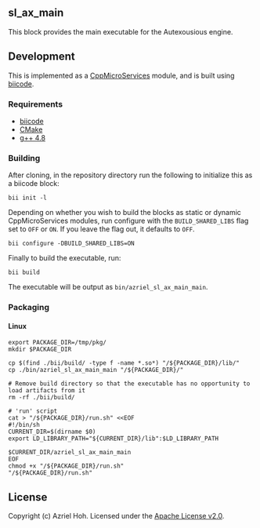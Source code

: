 ## sl\_ax\_main

This block provides the main executable for the Autexousious engine.

## Development

This is implemented as a [CppMicroServices](https://github.com/saschazelzer/CppMicroServices) module, and is built using
[biicode](https://www.biicode.com/).

### Requirements

* [biicode](https://www.biicode.com/downloads)
* [CMake](http://www.cmake.org/install/)
* [g++ 4.8](https://gcc.gnu.org/)

### Building

After cloning, in the repository directory run the following to initialize this as a biicode block:

	bii init -l

Depending on whether you wish to build the blocks as static or dynamic CppMicroServices modules, run configure with the `BUILD_SHARED_LIBS` flag set to `OFF` or `ON`. If you leave the flag out, it defaults to `OFF`.

	bii configure -DBUILD_SHARED_LIBS=ON

Finally to build the executable, run:

	bii build

The executable will be output as `bin/azriel_sl_ax_main_main`.

### Packaging

#### Linux

	export PACKAGE_DIR=/tmp/pkg/
	mkdir $PACKAGE_DIR

	cp $(find ./bii/build/ -type f -name *.so*) "/${PACKAGE_DIR}/lib/"
	cp ./bin/azriel_sl_ax_main_main "/${PACKAGE_DIR}/"

	# Remove build directory so that the executable has no opportunity to load artifacts from it
	rm -rf ./bii/build/

	# 'run' script
	cat > "/${PACKAGE_DIR}/run.sh" <<EOF
	#!/bin/sh
	CURRENT_DIR=$(dirname $0)
	export LD_LIBRARY_PATH="${CURRENT_DIR}/lib":$LD_LIBRARY_PATH

	$CURRENT_DIR/azriel_sl_ax_main_main
	EOF
	chmod +x "/${PACKAGE_DIR}/run.sh"
	"/${PACKAGE_DIR}/run.sh"

## License

Copyright (c) Azriel Hoh. Licensed under the [Apache License v2.0](http://www.apache.org/licenses/LICENSE-2.0).

